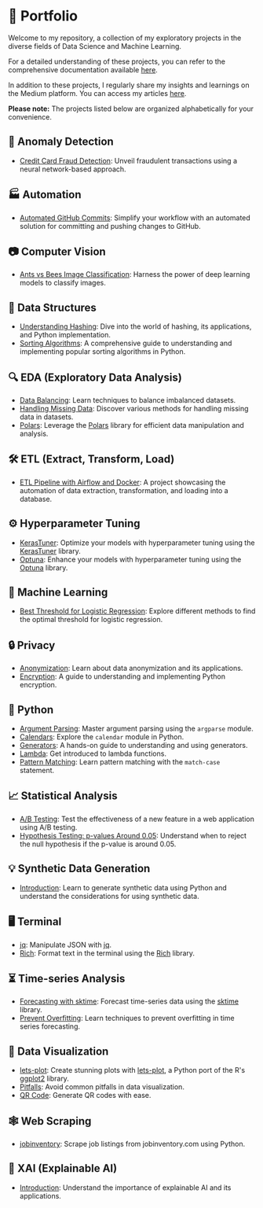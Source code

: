 # :rocket: Portfolio

Welcome to my repository, a collection of my exploratory projects in the diverse fields of Data Science and Machine Learning.

For a detailed understanding of these projects, you can refer to the comprehensive documentation available [here](https://smortezah.github.io/portfolio/docs).

In addition to these projects, I regularly share my insights and learnings on the Medium platform. You can access my articles [here](https://medium.com/@morihosseini/).

**Please note:** The projects listed below are organized alphabetically for your convenience.

## :rotating_light: Anomaly Detection

- [Credit Card Fraud Detection](anomaly-detection/fraud-detection.ipynb): Unveil fraudulent transactions using a neural network-based approach.

## :factory: Automation

- [Automated GitHub Commits](automation/auto-commit): Simplify your workflow with an automated solution for committing and pushing changes to GitHub.

## :camera: Computer Vision

- [Ants vs Bees Image Classification](computer-vision/ants-bees-classification/image-classification.ipynb): Harness the power of deep learning models to classify images.

## 🧩 Data Structures

- [Understanding Hashing](data-structure/hashing.ipynb): Dive into the world of hashing, its applications, and Python implementation.
- [Sorting Algorithms](data-structure/sorting-popular.ipynb): A comprehensive guide to understanding and implementing popular sorting algorithms in Python.

## :mag: EDA (Exploratory Data Analysis)

- [Data Balancing](eda/data-balancing.ipynb): Learn techniques to balance imbalanced datasets.
- [Handling Missing Data](eda/missing-data.ipynb): Discover various methods for handling missing data in datasets.
- [Polars](eda/polars.ipynb): Leverage the [Polars](https://www.pola.rs) library for efficient data manipulation and analysis.

## :hammer_and_wrench: ETL (Extract, Transform, Load)

- [ETL Pipeline with Airflow and Docker](etl/airflow-docker): A project showcasing the automation of data extraction, transformation, and loading into a database.

## :gear: Hyperparameter Tuning

- [KerasTuner](hypertune/kerasTuner.ipynb): Optimize your models with hyperparameter tuning using the [KerasTuner](https://keras.io/keras_tuner/) library.
- [Optuna](hypertune/optuna.ipynb): Enhance your models with hyperparameter tuning using the [Optuna](https://optuna.org/) library.

## :robot: Machine Learning

- [Best Threshold for Logistic Regression](machine-learning/threshold-logistic-regression.ipynb): Explore different methods to find the optimal threshold for logistic regression.

## :lock: Privacy

- [Anonymization](privacy/anonymization.ipynb): Learn about data anonymization and its applications.
- [Encryption](privacy/encryption.ipynb): A guide to understanding and implementing Python encryption.

## :snake: Python

- [Argument Parsing](python/argparse.ipynb): Master argument parsing using the `argparse` module.
- [Calendars](python/calendar.ipynb): Explore the `calendar` module in Python.
- [Generators](python/generator.ipynb): A hands-on guide to understanding and using generators.
- [Lambda](python/lambda.ipynb): Get introduced to lambda functions.
- [Pattern Matching](python/match-case.ipynb): Learn pattern matching with the `match-case` statement.

## :chart_with_upwards_trend: Statistical Analysis

- [A/B Testing](stats/ab-test.ipynb): Test the effectiveness of a new feature in a web application using A/B testing.
- [Hypothesis Testing: p-values Around 0.05](stats/pvalue-around-0.05.ipynb): Understand when to reject the null hypothesis if the p-value is around 0.05.

## :bulb: Synthetic Data Generation

- [Introduction](synthetic-data/intro.ipynb): Learn to generate synthetic data using Python and understand the considerations for using synthetic data.

## :desktop_computer: Terminal

- [jq](terminal/jq.ipynb): Manipulate JSON with [jq](https://jqlang.github.io/jq/).
- [Rich](terminal/rich/rich.ipynb): Format text in the terminal using the [Rich](https://github.com/Textualize/rich) library.

## :hourglass_flowing_sand: Time-series Analysis

- [Forecasting with sktime](time-series/sktime.ipynb): Forecast time-series data using the [sktime](https://github.com/sktime/sktime) library.
- [Prevent Overfitting](time-series/prevent-overfitting.ipynb): Learn techniques to prevent overfitting in time series forecasting.

## :art: Data Visualization

- [lets-plot](visualization/lets-plot/codebook.ipynb): Create stunning plots with [lets-plot](https://lets-plot.org/index.html), a Python port of the R's [ggplot2](https://ggplot2.tidyverse.org/) library.
- [Pitfalls](visualization/pitfalls/pitfalls.ipynb): Avoid common pitfalls in data visualization.
- [QR Code](visualization/qrcode.ipynb): Generate QR codes with ease.

## :spider_web: Web Scraping

- [jobinventory](scrape/jobinventory.com/tutorial.ipynb): Scrape job listings from jobinventory.com using Python.

## :memo: XAI (Explainable AI)

- [Introduction](xai/intro.ipynb): Understand the importance of explainable AI and its applications.
